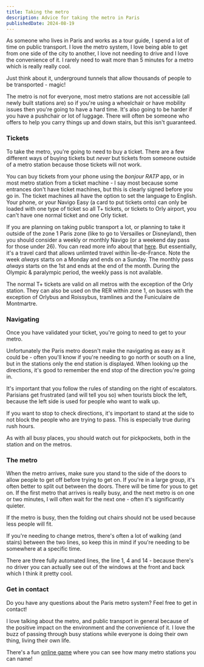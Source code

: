 ```yaml
---
title: Taking the metro
description: Advice for taking the metro in Paris
publishedDate: 2024-08-19
---
```


As someone who lives in Paris and works as a tour guide, I spend a lot of time on public transport. I love the metro system, I love being able to get from one side of the city to another, I love not needing to drive and I love the convenience of it. I rarely need to wait more than 5 minutes for a metro which is really really cool.

Just think about it, underground tunnels that allow thousands of people to be transported - magic!

The metro is not for everyone, most metro stations are not accessible (all newly built stations are) so if you're using a wheelchair or have mobility issues then you're going to have a hard time. It's also going to be harder if you have a pushchair or lot of luggage. There will often be someone who offers to help you carry things up and down stairs, but this isn't guaranteed.

### Tickets

To take the metro, you're going to need to buy a ticket. There are a few different ways of buying tickets but _never_ but tickets from someone outside of a metro station because those tickets will not work.

You can buy tickets from your phone using the _bonjour RATP_ app, or in most metro station from a ticket machine - I say most because some entrances don't have ticket machines, but this is clearly signed before you go in. The ticket machines all have the option to set the language to English. Your phone, or your Navigo Easy (a card to put tickets onto) can only be loaded with one type of ticket so all T+ tickets, or tickets to Orly airport, you can't have one normal ticket and one Orly ticket.

If you are planning on taking public transport a lot, or planning to take it outside of the zone 1 Paris zone (like to go to Versailles or Disneyland), then you should consider a weekly or monthly Navigo (or a weekend day pass for those under 26). You can read more info about that [here](https://abisummers.com/articles/navigo/). But essentially, it's a travel card that allows unlimted travel within Île-de-France. Note the week _always_ starts on a Monday and ends on a Sunday. The monthly pass _always_ starts on the 1st and ends at the end of the month. During the Olympic & paralympic period, the weekly pass is not available.

The normal T+ tickets are valid on all metros with the exception of the Orly station. They can also be used on the RER within zone 1, on buses with the exception of Orlybus and Roissybus, tramlines and the Funiculaire de Montmartre.

### Navigating

Once you have validated your ticket, you're going to need to get to your metro.

Unfortunately the Paris metro doesn't make the navigating as easy as it could be - often you'll know if you're needing to go north or south on a line, but in the stations only the end station is displayed. When looking up the directions, it's good to remember the end stop of the direction you're going in.

It's important that you follow the rules of standing on the right of escalators. Parisians get frustrated (and will tell you so) when tourists block the left, because the left side is used for people who want to walk up.

If you want to stop to check directions, it's important to stand at the side to not block the people who are trying to pass. This is especially true during rush hours.

As with all busy places, you should watch out for pickpockets, both in the station and on the metros.

### The metro

When the metro arrives, make sure you stand to the side of the doors to allow people to get off before trying to get on. If you're in a large group, it's often better to split out between the doors. There will be time for yous to get on. If the first metro that arrives is really busy, and the next metro is on one or two minutes, I will often wait for the next one - often it's significantly quieter.

If the metro is busy, then the folding out chairs should not be used because less people will fit.

If you're needing to change metros, there's often a lot of walking (and stairs) between the two lines, so keep this in mind if you're needing to be somewhere at a specific time.

There are three fully automated lines, the line 1, 4 and 14 - because there's no driver you can actually see out of the windows at the front and back which I think it pretty cool.


### Get in contact

Do you have any questions about the Paris metro system? Feel free to get in contact!

I love talking about the metro, and public transport in general because of the positive impact on the environment and the convenience of it. I love the buzz of passing through busy stations while everyone is doing their own thing, living their own life.

There's a fun [online game](https://memory.pour.paris) where you can see how many metro stations you can name!